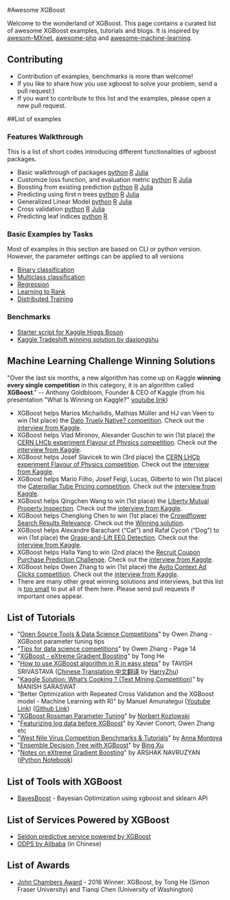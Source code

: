 #Awesome XGBoost 

Welcome to the wonderland of XGBoost. This page contains a curated list of awesome XGBoost examples, tutorials and blogs. It is inspired by [awesom-MXnet](https://github.com/dmlc/mxnet/blob/master/example/README.md), [awesome-php](https://github.com/ziadoz/awesome-php) and [awesome-machine-learning](https://github.com/josephmisiti/awesome-machine-learning).

## Contributing

* Contribution of examples, benchmarks is more than welcome!
* If you like to share how you use xgboost to solve your problem, send a pull request:)
* If you want to contribute to this list and the examples, please open a new pull request.

##List of examples

### Features Walkthrough

This is a list of short codes introducing different functionalities of xgboost packages.

* Basic walkthrough of packages
  [python](guide-python/basic_walkthrough.py)
  [R](../R-package/demo/basic_walkthrough.R)
  [Julia](https://github.com/antinucleon/XGBoost.jl/blob/master/demo/basic_walkthrough.jl)
* Customize loss function, and evaluation metric
  [python](guide-python/custom_objective.py)
  [R](../R-package/demo/custom_objective.R)
  [Julia](https://github.com/antinucleon/XGBoost.jl/blob/master/demo/custom_objective.jl)
* Boosting from existing prediction
  [python](guide-python/boost_from_prediction.py)
  [R](../R-package/demo/boost_from_prediction.R)
  [Julia](https://github.com/antinucleon/XGBoost.jl/blob/master/demo/boost_from_prediction.jl)
* Predicting using first n trees
  [python](guide-python/predict_first_ntree.py)
  [R](../R-package/demo/predict_first_ntree.R)
  [Julia](https://github.com/antinucleon/XGBoost.jl/blob/master/demo/predict_first_ntree.jl)
* Generalized Linear Model
  [python](guide-python/generalized_linear_model.py)
  [R](../R-package/demo/generalized_linear_model.R)
  [Julia](https://github.com/antinucleon/XGBoost.jl/blob/master/demo/generalized_linear_model.jl)
* Cross validation
  [python](guide-python/cross_validation.py)
  [R](../R-package/demo/cross_validation.R)
  [Julia](https://github.com/antinucleon/XGBoost.jl/blob/master/demo/cross_validation.jl)
* Predicting leaf indices
  [python](guide-python/predict_leaf_indices.py)
  [R](../R-package/demo/predict_leaf_indices.R)

### Basic Examples by Tasks

Most of examples in this section are based on CLI or python version.
However, the parameter settings can be applied to all versions

* [Binary classification](binary_classification)
* [Multiclass classification](multiclass_classification)
* [Regression](regression)
* [Learning to Rank](rank)
* [Distributed Training](distributed-training)

### Benchmarks

* [Starter script for Kaggle Higgs Boson](kaggle-higgs)
* [Kaggle Tradeshift winning solution by daxiongshu](https://github.com/daxiongshu/kaggle-tradeshift-winning-solution)

## Machine Learning Challenge Winning Solutions

"Over the last six months, a new algorithm has come up on Kaggle __winning every single competition__ in this category, it is an algorithm called __XGBoost__." -- Anthony Goldbloom, Founder & CEO of Kaggle (from his presentation "What Is Winning on Kaggle?" [youtube link](https://youtu.be/GTs5ZQ6XwUM?t=7m7s))

* XGBoost helps Marios Michailidis, Mathias Müller and HJ van Veen to win (1st place) the [Dato Truely Native? competition](https://www.kaggle.com/c/dato-native). Check out the [interview from Kaggle](http://blog.kaggle.com/2015/12/03/dato-winners-interview-1st-place-mad-professors/).
* XGBoost helps Vlad Mironov, Alexander Guschin to win (1st place) the [CERN LHCb experiment Flavour of Physics competition](https://www.kaggle.com/c/flavours-of-physics). Check out the [interview from Kaggle](http://blog.kaggle.com/2015/11/30/flavour-of-physics-technical-write-up-1st-place-go-polar-bears/).
* XGBoost helps Josef Slavicek to win (3rd place) the [CERN LHCb experiment Flavour of Physics competition](https://www.kaggle.com/c/flavours-of-physics). Check out the [interview from Kaggle](http://blog.kaggle.com/2015/11/23/flavour-of-physics-winners-interview-3rd-place-josef-slavicek/).
* XGBoost helps Mario Filho, Josef Feigl, Lucas, Gilberto to win (1st place) the [Caterpillar Tube Pricing competition](https://www.kaggle.com/c/caterpillar-tube-pricing). Check out the [interview from Kaggle](http://blog.kaggle.com/2015/09/22/caterpillar-winners-interview-1st-place-gilberto-josef-leustagos-mario/).
* XGBoost helps Qingchen Wang to win (1st place) the [Liberty Mutual Property Inspection](https://www.kaggle.com/c/liberty-mutual-group-property-inspection-prediction). Check out the [interview from Kaggle](http://blog.kaggle.com/2015/09/28/liberty-mutual-property-inspection-winners-interview-qingchen-wang/).
* XGBoost helps Chenglong Chen to win (1st place) the [Crowdflower Search Results Relevance](https://www.kaggle.com/c/crowdflower-search-relevance). Check out the [Winning solution](https://www.kaggle.com/c/crowdflower-search-relevance/forums/t/15186/1st-place-winner-solution-chenglong-chen/).
* XGBoost helps Alexandre Barachant (“Cat”) and Rafał Cycoń (“Dog”) to win (1st place) the [Grasp-and-Lift EEG Detection](https://www.kaggle.com/c/grasp-and-lift-eeg-detection). Check out the [interview from Kaggle](http://blog.kaggle.com/2015/10/12/grasp-and-lift-eeg-winners-interview-1st-place-cat-dog/).
* XGBoost helps Halla Yang to win (2nd place) the [Recruit Coupon Purchase Prediction Challenge](https://www.kaggle.com/c/coupon-purchase-prediction). Check out the [interview from Kaggle](http://blog.kaggle.com/2015/10/21/recruit-coupon-purchase-winners-interview-2nd-place-halla-yang/).
* XGBoost helps Owen Zhang to win (1st place) the [Avito Context Ad Clicks competition](https://www.kaggle.com/c/avito-context-ad-clicks). Check out the [interview from Kaggle](http://blog.kaggle.com/2015/08/26/avito-winners-interview-1st-place-owen-zhang/).
* There are many other great winning solutions and interviews, but this list is [too small](https://en.wikipedia.org/wiki/Fermat%27s_Last_Theorem) to put all of them here. Please send pull requests if important ones appear.


## List of Tutorials

* "[Open Source Tools & Data Science Competitions](http://www.slideshare.net/odsc/owen-zhangopen-sourcetoolsanddscompetitions1)" by Owen Zhang - XGBoost parameter tuning tips
* "[Tips for data science competitions](http://www.slideshare.net/OwenZhang2/tips-for-data-science-competitions)" by Owen Zhang - Page 14
* "[XGBoost - eXtreme Gradient Boosting](http://www.slideshare.net/ShangxuanZhang/xgboost)" by Tong He
* "[How to use XGBoost algorithm in R in easy steps](http://www.analyticsvidhya.com/blog/2016/01/xgboost-algorithm-easy-steps/)" by TAVISH SRIVASTAVA ([Chinese Translation 中文翻译](https://segmentfault.com/a/1190000004421821) by [HarryZhu](https://segmentfault.com/u/harryprince))
* "[Kaggle Solution: What’s Cooking ? (Text Mining Competition)](http://www.analyticsvidhya.com/blog/2015/12/kaggle-solution-cooking-text-mining-competition/)" by MANISH SARASWAT
* "Better Optimization with Repeated Cross Validation and the XGBoost model - Machine Learning with R)" by Manuel Amunategui ([Youtube Link](https://www.youtube.com/watch?v=Og7CGAfSr_Y)) ([Github Link](https://github.com/amunategui/BetterCrossValidation))
* "[XGBoost Rossman Parameter Tuning](https://www.kaggle.com/khozzy/rossmann-store-sales/xgboost-parameter-tuning-template/run/90168/notebook)" by [Norbert Kozlowski](https://www.kaggle.com/khozzy)
* "[Featurizing log data before XGBoost](http://www.slideshare.net/DataRobot/featurizing-log-data-before-xgboost)" by Xavier Conort, Owen Zhang etc
* "[West Nile Virus Competition Benchmarks & Tutorials](http://blog.kaggle.com/2015/07/21/west-nile-virus-competition-benchmarks-tutorials/)" by [Anna Montoya](http://blog.kaggle.com/author/annamontoya/)
* "[Ensemble Decision Tree with XGBoost](https://www.kaggle.com/binghsu/predict-west-nile-virus/xgboost-starter-code-python-0-69)" by [Bing Xu](https://www.kaggle.com/binghsu)
* "[Notes on eXtreme Gradient Boosting](http://startup.ml/blog/xgboost)" by ARSHAK NAVRUZYAN ([iPython Notebook](https://github.com/startupml/koan/blob/master/eXtreme%20Gradient%20Boosting.ipynb))

## List of Tools with XGBoost

* [BayesBoost](https://github.com/mpearmain/BayesBoost) - Bayesian Optimization using xgboost and sklearn API

## List of Services Powered by XGBoost

* [Seldon predictive service powered by XGBoost](http://docs.seldon.io/iris-demo.html)
* [ODPS by Alibaba](https://yq.aliyun.com/articles/6355) (in Chinese)

## List of Awards

* [John Chambers Award](http://stat-computing.org/awards/jmc/winners.html) - 2016 Winner: XGBoost, by Tong He (Simon Fraser University) and Tianqi Chen (University of Washington)
